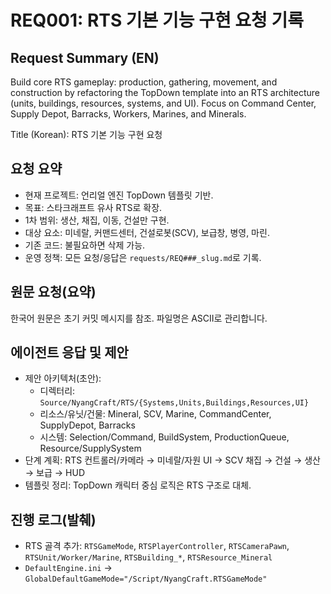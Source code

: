# REQ001: RTS 기본 기능 구현 요청 기록

## Request Summary (EN)
Build core RTS gameplay: production, gathering, movement, and construction by refactoring the TopDown template into an RTS architecture (units, buildings, resources, systems, and UI). Focus on Command Center, Supply Depot, Barracks, Workers, Marines, and Minerals.

Title (Korean): RTS 기본 기능 구현 요청

## 요청 요약
- 현재 프로젝트: 언리얼 엔진 TopDown 템플릿 기반.
- 목표: 스타크래프트 유사 RTS로 확장.
- 1차 범위: 생산, 채집, 이동, 건설만 구현.
- 대상 요소: 미네랄, 커맨드센터, 건설로봇(SCV), 보급창, 병영, 마린.
- 기존 코드: 불필요하면 삭제 가능.
- 운영 정책: 모든 요청/응답은 `requests/REQ###_slug.md`로 기록.

## 원문 요청(요약)
한국어 원문은 초기 커밋 메시지를 참조. 파일명은 ASCII로 관리합니다.

## 에이전트 응답 및 제안
- 제안 아키텍처(초안):
  - 디렉터리: `Source/NyangCraft/RTS/{Systems,Units,Buildings,Resources,UI}`
  - 리소스/유닛/건물: Mineral, SCV, Marine, CommandCenter, SupplyDepot, Barracks
  - 시스템: Selection/Command, BuildSystem, ProductionQueue, Resource/SupplySystem
- 단계 계획: RTS 컨트롤러/카메라 → 미네랄/자원 UI → SCV 채집 → 건설 → 생산 → 보급 → HUD
- 템플릿 정리: TopDown 캐릭터 중심 로직은 RTS 구조로 대체.

## 진행 로그(발췌)
- RTS 골격 추가: `RTSGameMode`, `RTSPlayerController`, `RTSCameraPawn`, `RTSUnit/Worker/Marine`, `RTSBuilding_*`, `RTSResource_Mineral`
- `DefaultEngine.ini` → `GlobalDefaultGameMode="/Script/NyangCraft.RTSGameMode"`

